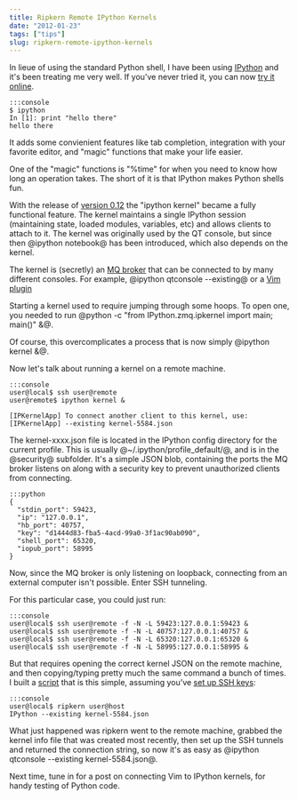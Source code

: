 ```yaml
---
title: Ripkern Remote IPython Kernels
date: "2012-01-23"
tags: ["tips"]
slug: ripkern-remote-ipython-kernels
---
```


In lieue of using the standard Python shell, I have been using [IPython](http://ipython.org/) and it's been treating me very well. If you've never tried it, you can now [try it online](http://www.pythonanywhere.com/try-ipython/).

	:::console
	$ ipython
	In [1]: print "hello there"
	hello there

It adds some convienient features like tab completion, integration with your favorite editor, and "magic" functions that make your life easier.

One of the "magic" functions is "%time" for when you need to know how long an operation takes. The short of it is that IPython makes Python shells fun.

With the release of [version 0.12](http://ipython.org/ipython-doc/stable/whatsnew/version0.12.html) the "ipython kernel" became a fully functional feature. The kernel maintains a single IPython session (maintaining state, loaded modules, variables, etc) and allows clients to attach to it. The kernel was originally used by the QT console, but since then @ipython notebook@ has been introduced, which also depends on the kernel.

The kernel is (secretly) an [MQ broker](http://www.zeromq.org/) that can be connected to by many different consoles. For example, @ipython qtconsole --existing@ or a [Vim plugin](https://github.com/ivanov/vim-ipython.)

Starting a kernel used to require jumping through some hoops. To open one, you needed to run @python -c "from IPython.zmq.ipkernel import main; main()" &@.

Of course, this overcomplicates a process that is now simply @ipython kernel &@.

Now let's talk about running a kernel on a remote machine.

	:::console
	user@local$ ssh user@remote
	user@remote$ ipython kernel &

	[IPKernelApp] To connect another client to this kernel, use:
	[IPKernelApp] --existing kernel-5584.json

The kernel-xxxx.json file is located in the IPython config directory for the current profile. This is usually @~/.ipython/profile_default/@, and is in the @security@ subfolder. It's a simple JSON blob, containing the ports the MQ broker listens on along with a security key to prevent unauthorized clients from connecting.

	:::python
	{
	  "stdin_port": 59423,
	  "ip": "127.0.0.1",
	  "hb_port": 40757,
	  "key": "d1444d83-fba5-4acd-99a0-3f1ac90ab090",
	  "shell_port": 65320,
	  "iopub_port": 58995
	}

Now, since the MQ broker is only listening on loopback, connecting from an external computer isn't possible. Enter SSH tunneling.

For this particular case, you could just run:

	:::console
	user@local$ ssh user@remote -f -N -L 59423:127.0.0.1:59423 &
	user@local$ ssh user@remote -f -N -L 40757:127.0.0.1:40757 &
	user@local$ ssh user@remote -f -N -L 65320:127.0.0.1:65320 &
	user@local$ ssh user@remote -f -N -L 58995:127.0.0.1:58995 &

But that requires opening the correct kernel JSON on the remote machine, and then copying/typing pretty much the same command a bunch of times. I built a [script](https://github.com/ryansb/etc/blob/master/ripkern) that is this simple, assuming you've [set up SSH keys](http://www.ece.uci.edu/~chou/ssh-key.html):

	:::console
	user@local$ ripkern user@host
	IPython --existing kernel-5584.json

What just happened was ripkern went to the remote machine, grabbed the kernel info file that was created most recently, then set up the SSH tunnels and returned the connection string, so now it's as easy as @ipython qtconsole --existing kernel-5584.json@.

Next time, tune in for a post on connecting Vim to IPython kernels, for handy testing of Python code.
